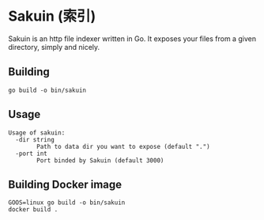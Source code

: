 # Sakuin (索引)
Sakuin is an http file indexer written in Go. 
It exposes your files from a given directory, simply and nicely.

## Building

```
go build -o bin/sakuin
```

## Usage

```
Usage of sakuin:
  -dir string
        Path to data dir you want to expose (default ".")
  -port int
        Port binded by Sakuin (default 3000)
```

## Building Docker image

```
GOOS=linux go build -o bin/sakuin
docker build .
```
